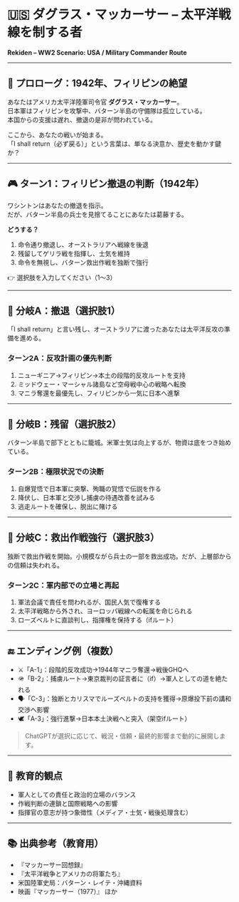 # 🇺🇸 ダグラス・マッカーサー – 太平洋戦線を制する者  
**Rekiden – WW2 Scenario: USA / Military Commander Route**

---

## 📜 プロローグ：1942年、フィリピンの絶望

あなたはアメリカ太平洋陸軍司令官 **ダグラス・マッカーサー**。  
日本軍はフィリピンを攻撃中、バターン半島の守備隊は孤立している。  
本国からの支援は遅れ、撤退の是非が問われている。

ここから、あなたの戦いが始まる。  
「I shall return（必ず戻る）」という言葉は、単なる決意か、歴史を動かす鍵か？

---

## 🎮 ターン1：フィリピン撤退の判断（1942年）

ワシントンはあなたの撤退を指示。  
だが、バターン半島の兵士を見捨てることにあなたは葛藤する。

**どうする？**

1. 命令通り撤退し、オーストラリアへ戦線を後退  
2. 残留してゲリラ戦を指揮し、士気を維持  
3. 命令を無視し、バターン救出作戦を独断で強行

👉 選択肢を入力してください（1〜3）

---

## 🔁 分岐A：撤退（選択肢1）

「I shall return」と言い残し、オーストラリアに渡ったあなたは太平洋反攻の準備を進める。

### ターン2A：反攻計画の優先判断

1. ニューギニア→フィリピン→本土の段階的反攻ルートを支持  
2. ミッドウェー・マーシャル諸島など空母戦中心の戦略へ転換  
3. マニラ奪還を最優先し、フィリピンから一気に日本へ進撃

---

## 🔁 分岐B：残留（選択肢2）

バターン半島で部下とともに籠城。米軍士気は向上するが、物資は底をつき始めている。

### ターン2B：極限状況での決断

1. 自爆覚悟で日本軍に突撃、殉職の覚悟で伝説を作る  
2. 降伏し、日本軍と交渉し捕虜の待遇改善を試みる  
3. 逃走ルートを確保し、脱出に賭ける

---

## 🔁 分岐C：救出作戦強行（選択肢3）

独断で救出作戦を開始。小規模ながら兵士の一部を救出成功。だが、上層部からの信頼は失われる。

### ターン2C：軍内部での立場と再起

1. 軍法会議で責任を問われるが、国民人気で復権する  
2. 太平洋戦略から外され、ヨーロッパ戦線への転属を命じられる  
3. ローズベルトに直談判し、指揮権を保持する（ifルート）

---

## 🔚 エンディング例（複数）

- ⚔️「A-1」：段階的反攻成功→1944年マニラ奪還→戦後GHQへ
- 🪖「B-2」：捕虜ルート→東京裁判の証言者に（if）→軍人としての道を絶たれる
- 🗣️「C-3」：独断とカリスマでルーズベルトの支持を獲得→原爆投下前の講和交渉へ影響
- 🕊️「A-3」：強行進撃→日本本土決戦へと突入（架空ifルート）

> ChatGPTが選択に応じて、戦況・信頼・最終的影響まで動的に展開します。

---

## 🧠 教育的観点

- 軍人としての責任と政治的立場のバランス  
- 作戦判断の連鎖と国際戦略への影響  
- 指揮官の意志が持つ象徴性（メディア・士気・戦後処理含む）

---

## 📚 出典参考（教育用）

- 『マッカーサー回想録』  
- 『太平洋戦争とアメリカの将軍たち』  
- 米国陸軍史局：バターン・レイテ・沖縄資料  
- 映画『マッカーサー（1977）』 ほか
